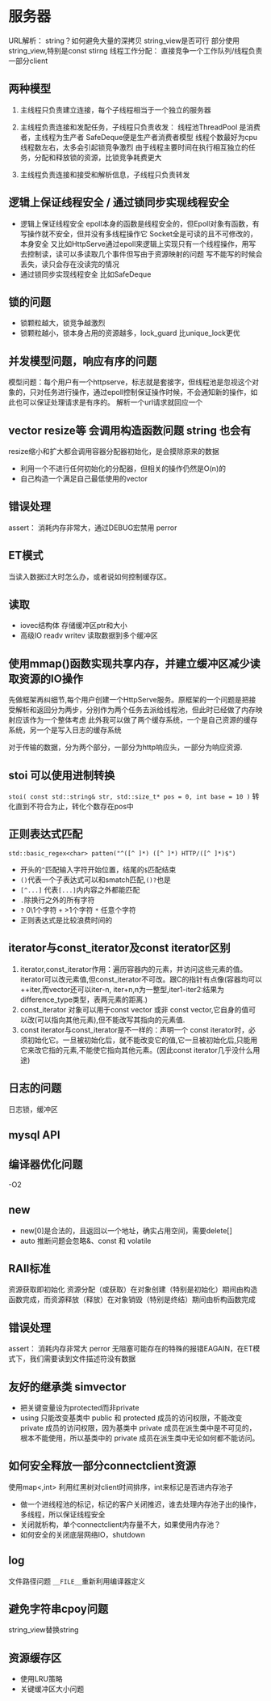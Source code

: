 # 服务器
URL解析：
string？如何避免大量的深拷贝 string_view是否可行 部分使用string_view,特别是const stirng
线程工作分配：
直接竞争一个工作队列/线程负责一部分client

## 两种模型

1. 主线程只负责建立连接，每个子线程相当于一个独立的服务器
2. 主线程负责连接和发配任务，子线程只负责收发：
线程池ThreadPool 是消费者，主线程为生产者  SafeDeque便是生产者消费者模型
线程个数最好为cpu线程数左右，太多会引起锁竞争激烈
由于线程主要时间在执行相互独立的任务，分配和释放锁的资源，比锁竞争耗费更大

3. 主线程负责连接和接受和解析信息，子线程只负责转发

## 逻辑上保证线程安全 / 通过锁同步实现线程安全

* 逻辑上保证线程安全
 epoll本身的函数是线程安全的，但Epoll对象有函数，有写操作就不安全，但并没有多线程操作它
 Socket全是可读的且不可修改的，本身安全
 又比如HttpServe通过epoll来逻辑上实现只有一个线程操作，用写去控制读，读可以多读取几个事件但写由于资源映射的问题
 写不能写的时候会丢失，读只会存在没读完的情况
* 通过锁同步实现线程安全
  比如SafeDeque

## 锁的问题

* 锁颗粒越大，锁竞争越激烈
* 锁颗粒越小，锁本身占用的资源越多，lock_guard 比unique_lock更优

## 并发模型问题，响应有序的问题

模型问题：每个用户有一个httpserve，标志就是套接字，但线程池是忽视这个对象的，只对任务进行操作，通过epoll控制保证操作时候，不会通知新的操作，如此也可以保证处理请求是有序的。
解析一个url请求就回应一个

## vector resize等 会调用构造函数问题  string 也会有

resize缩小和扩大都会调用容器分配器初始化，是会摸除原来的数据

* 利用一个不进行任何初始化的分配器，但相关的操作仍然是O(n)的
* 自己构造一个满足自己最低使用的vector

## 错误处理

assert： 消耗内存非常大，通过DEBUG宏禁用
perror

## ET模式

当读入数据过大时怎么办，或者说如何控制缓存区。

## 读取

* iovec结构体 存储缓冲区ptr和大小
* 高级IO  readv writev 读取数据到多个缓冲区

## 使用mmap()函数实现共享内存，并建立缓冲区减少读取资源的IO操作

先做框架再纠细节,每个用户创建一个HttpServe服务。原框架的一个问题是把接受解析和返回分为两步，分别作为两个任务去派给线程池，但此时已经做了内存映射应该作为一个整体考虑
此外我可以做了两个缓存系统，一个是自己资源的缓存系统，另一个是写入日志的缓存系统

对于传输的数据，分为两个部分，一部分为http响应头，一部分为响应资源.

## stoi 可以使用进制转换

`stoi( const std::string& str, std::size_t* pos = 0, int base = 10 )`
转化直到不符合为止，转化个数存在pos中

## 正则表达式匹配

`std::basic_regex<char> patten("^([^ ]*) ([^ ]*) HTTP/([^ ]*)$")`

* 开头的`^`匹配输入字符开始位置，结尾的`$`匹配结束
* `()`代表一个子表达式可以和smatch匹配,`()?`也是
* `[^...]` 代表`[...]`内内容之外都能匹配
* `.`除换行之外的所有字符
* `?` 0\1个字符 `+` >1个字符  `*` 任意个字符
* 正则表达式是比较浪费时间的

## iterator与const_iterator及const iterator区别

1. iterator,const_iterator作用：遍历容器内的元素，并访问这些元素的值。iterator可以改元素值,但const_iterator不可改。跟C的指针有点像(容器均可以++iter,而vector还可以iter-n, iter+n,n为一整型,iter1-iter2:结果为difference_type类型，表两元素的距离.)
2. const_iterator 对象可以用于const vector 或非 const vector,它自身的值可以改(可以指向其他元素),但不能改写其指向的元素值.
3. const iterator与const_iterator是不一样的：声明一个 const iterator时，必须初始化它。一旦被初始化后，就不能改变它的值,它一旦被初始化后,只能用它来改它指的元素,不能使它指向其他元素。(因此const iterator几乎没什么用途)

## 日志的问题

日志锁，缓冲区

## mysql API

## 编译器优化问题

-O2

## new 

* new[0]是合法的，且返回以一个地址，确实占用空间，需要delete[]
* auto 推断问题会忽略&、const 和 volatile

## RAII标准

资源获取即初始化
资源分配（或获取）在对象创建（特别是初始化）期间由构造函数完成，而资源释放（释放）在对象销毁（特别是终结）期间由析构函数完成

## 错误处理

assert： 消耗内存非常大
perror
无阻塞可能存在的特殊的报错EAGAIN，在ET模式下，我们需要读到文件描述符没有数据

## 友好的继承类 simvector

* 把关键变量设为protected而非private
* using 只能改变基类中 public 和 protected 成员的访问权限，不能改变 private 成员的访问权限，因为基类中 private 成员在派生类中是不可见的，根本不能使用，所以基类中的 private 成员在派生类中无论如何都不能访问。

## 如何安全释放一部分connectclient资源

使用map<,int> 利用红黑树对client时间排序，int来标记是否进内存池子
* 做一个进线程池的标记，标记的客户关闭推迟，谁去处理内存池子出的操作，多线程，所以保证线程安全
* 关闭就析构，单个connectclient内存量不大，如果使用内存池？
* 如何安全的关闭底层网络IO，shutdown

## log

文件路径问题 `__FILE__`重新利用编译器定义

## 避免字符串cpoy问题

string_view替换string

## 资源缓存区

* 使用LRU策略
* 关键缓冲区大小问题